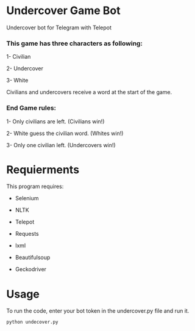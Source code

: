 # Undercover Game Bot
Undercover bot for Telegram with Telepot

### This game has three characters as following:

1- Civilian

2- Undercover

3- White

Civilians and undercovers receive a word at the start of the game.

### End Game rules:

1- Only civilians are left. (Civilians win!)

2- White guess the civilian word. (Whites win!)

3- Only one civilian left. (Undercovers win!)

# Requierments

This program requires: 

- Selenium 

- NLTK

- Telepot

- Requests

- lxml

- Beautifulsoup

- Geckodriver

# Usage

To run the code, enter your bot token in the undercover.py file and run it.

`python undecover.py`
